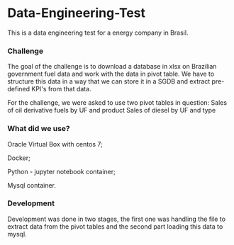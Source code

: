 # Data-Engineering-Test
This is a data engineering test for a energy company in Brasil.


### Challenge

The goal of the challenge is to download a database in xlsx on Brazilian government fuel data and work with the data in pivot table. We have to structure this data in a way that we can store it in a SGDB and extract pre-defined KPI's from that data. 

For the challenge, we were asked to use two pivot tables in question: Sales of oil derivative fuels by UF and product
Sales of diesel by UF and type

### What did we use?

Oracle Virtual Box with centos 7;

Docker;

Python - jupyter notebook container;

Mysql container.

### Development

Development was done in two stages, the first one was handling the file to extract data from the pivot tables and the second part loading this data to mysql.
